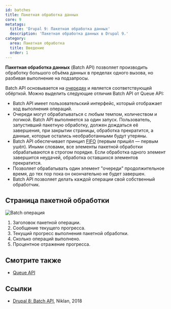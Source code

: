 ```yaml
---
id: batches
title: Пакетная обработка данных
core: 9
metatags:
  title: 'Drupal 9: Пакетная обработка данных'
  description: 'Пакетная обработка данных в Drupal 9.'
category:
  area: Пакетная обработка
  title: Введение
  order: 1
---
```


**Пакетная обработка данных** (Batch API) позволяет производить обработку большого объёма данных в пределах одного вызова, но разбивая выполнение на подзапросы.

Batch API основывается на [очередях](../queues/queues.md) и является соответствующей обёрткой. Можно выделить следующие отличия Batch API от Queue API:

- Batch API имеет пользовательский интерфейс, который отображает ход выполнения операций.
- Очереди могут обрабатываться с любым темпом, количеством и логикой. Batch API выполняется за один запуск. Пользователь, запустивший пакетную обработку, должен дождаться её завершения, при закрытии страницы, обработка прекратится, а данные, которые остались необработанными будут утеряны. 
- Batch API обеспечивает принцип [FIFO](https://ru.wikipedia.org/wiki/FIFO) (первым пришёл — первым ушёл). Иными словами, все элементы пакетной обработки обрабатываются в строгом порядке. Если обработка одного элемент завершится неудачей, обработка оставшихся элементов прекратится.
- Позволяет обрабатывать один элемент "очереди" продолжительное время, до тех пор пока он окончательно не будет завершен.
- Batch API позволяет делать каждой операции свой собственный обработчик.

## Страница пакетной обработки

![Batch операция](https://i.imgur.com/lftVGWt.png)

1. Заголовок пакетной операции.
1. Сообщение текущего прогресса.
1. Текущий прогресс выполнения пакетной обработки.
1. Сколько операций выполнено.
1. Процентное отражение прогресса. 

## Смотрите также

- [Queue API](../queues/queues.md)

## Ссылки

- [Drupal 8: Batch API](https://niklan.net/blog/192), Niklan, 2018
